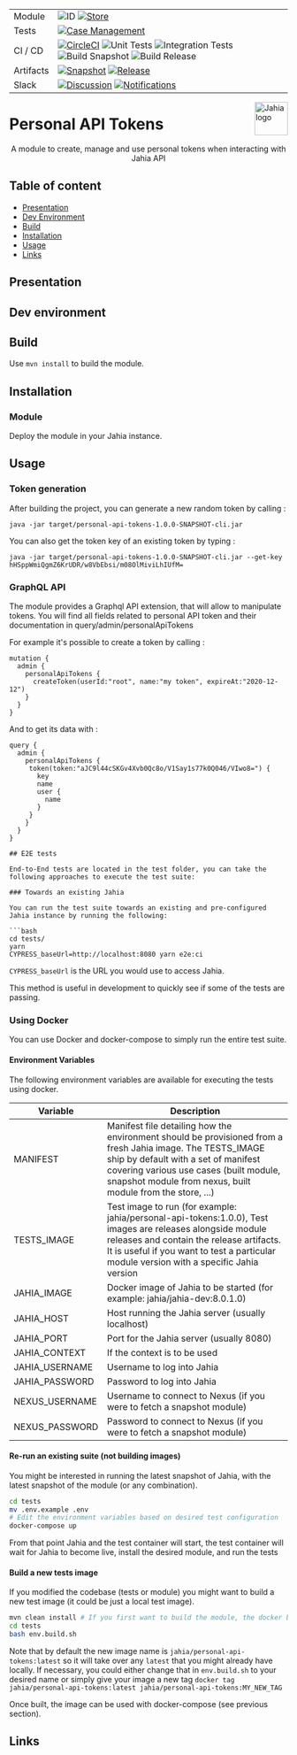 <!--
    Template for Readmes, see alternatives/examples here: https://github.com/matiassingers/awesome-readme
-->

<!--
    Badges provides a quick glance at the state of the repository and pointers to external resources.
    More can be generated from here: https://shields.io/
-->

|  |  | 
| --- | --- |
| Module | ![ID](https://img.shields.io/badge/ID--personal--api--tokens-blue) [![Store](https://img.shields.io/badge/Jahia%20Store-Yes-brightgreen)](https://store.jahia.com/contents/modules-repository/org/jahia/modules/augmented-search-ui.html) |
| Tests | [![Case Management](https://img.shields.io/badge/Case%20Management-Testrail-blue)](https://jahia.testrail.net/index.php?/projects/overview/20) |
| CI / CD | [![CircleCI](https://circleci.com/gh/Jahia/augmented-search-ui/tree/master.svg?style=shield)](https://app.circleci.com/pipelines/github/Jahia/augmented-search) ![Unit Tests](https://img.shields.io/badge/Unit%20Tests-No-red) ![Integration Tests](https://img.shields.io/badge/Integration%20Tests-No-red) ![Build Snapshot](https://img.shields.io/badge/Build%20Snapshot-Yes-brightgreen) ![Build Release](https://img.shields.io/badge/Build%20Release-No-red) |
| Artifacts | [![Snapshot](https://img.shields.io/badge/Snapshot-Nexus-blue)](https://devtools.jahia.com/nexus/content/repositories/jahia-enterprise-snapshots/org/jahia/modules/augmented-search-ui/) [![Release](https://img.shields.io/badge/Release-Nexus-blue)](https://devtools.jahia.com/nexus/content/repositories/jahia-enterprise-releases/org/jahia/modules/augmented-search-ui/) |
| Slack | [![Discussion](https://img.shields.io/badge/Discussion-%23module--augmented--search-blue)](https://jahia.slack.com/archives/C013904SBRA) [![Notifications](https://img.shields.io/badge/Notifications-%23ci--augmented--search-blue)](https://jahia.slack.com/archives/CSMQ0DRHA)|

<a href="https://www.jahia.com/">
    <img src="https://www.jahia.com/modules/jahiacom-templates/images/jahia-3x.png" alt="Jahia logo" title="Jahia" align="right" height="60" />
</a>

<!--
    Project name can either be the full length project name (if there is one) or just the repo name. For example: Digital Experience Manager.
-->

Personal API Tokens
======================

<!--
    A one-liner about the project, like a subtitle. For example: Jahia Digital Experience Manager Core
-->
<p align="center">A module to create, manage and use personal tokens when interacting with Jahia API</p>


<!--
    Open Source badges, see https://shields.io/
-->

## Table of content

- [Presentation](#presentation)
- [Dev Environment](#dev-environment)
- [Build](#build)
- [Installation](#installation)
- [Usage](#usage)
- [Links](#links)

<!--
    Not all sections are relevant for all projects. It's up to the team to decide what sections makes most sense. Objective of the readme is to serve as a technical introduction to facilitate onboarding for technical ppl (developers).
    License and contributions are detailed in their own files, no need to add too many details in the Readme.
    If the project has technical documentation stored in another location (such as a website), effort should be made not to duplicate content (since it will become outdated at some point). In that case, keep the readme instructions very brief (such as a set of CLI commands).
-->

## Presentation
<!-- 
    (Optional) Technical presentation of the project
-->

## Dev environment

<!-- 
    Instructions to help a new developer get its environment setup and understands contraints and dependencies and run tests
-->

## Build
<!-- 
    Instructions to build
-->
Use `mvn install` to build the module.

## Installation

### Module

Deploy the module in your Jahia instance.

## Usage

### Token generation

After building the project, you can generate a new random token by calling : 

```
java -jar target/personal-api-tokens-1.0.0-SNAPSHOT-cli.jar
```

You can also get the token key of an existing token by typing : 

```
java -jar target/personal-api-tokens-1.0.0-SNAPSHOT-cli.jar --get-key hHSppWmiQgmZ6KrUDR/w8VbEbsi/m08OlMiviLhIUfM=
```

### GraphQL API

The module provides a Graphql API extension, that will allow to manipulate tokens. You will find all fields
related to personal API token and their documentation in query/admin/personalApiTokens

For example it's possible to create a token by calling :
```
mutation {
  admin {
    personalApiTokens {
      createToken(userId:"root", name:"my token", expireAt:"2020-12-12")
    }
  }
}
```

And to get its data with :
```
query {
  admin {
    personalApiTokens {
     token(token:"aJC9l44cSKGv4Xvb0Qc8o/V1Say1s77k0Q046/VIwo8=") {
       key
       name
       user {
         name
       }
     }
    }
  }
}

## E2E tests

End-to-End tests are located in the test folder, you can take the following approaches to execute the test suite:

### Towards an existing Jahia

You can run the test suite towards an existing and pre-configured Jahia instance by running the following:

```bash 
cd tests/
yarn
CYPRESS_baseUrl=http://localhost:8080 yarn e2e:ci
```

`CYPRESS_baseUrl` is the URL you would use to access Jahia.

This method is useful in development to quickly see if some of the tests are passing.

### Using Docker

You can use Docker and docker-compose to simply run the entire test suite.

#### Environment Variables

The following environment variables are available for executing the tests using docker.

| Variable | Description |
| --- | --- |
| MANIFEST | Manifest file detailing how the environment should be provisioned from a fresh Jahia image. The TESTS_IMAGE ship by default with a set of manifest covering various use cases (built module, snapshot module from nexus, built module from the store, ...) |
| TESTS_IMAGE | Test image to run (for example: jahia/personal-api-tokens:1.0.0), Test images are releases alongside module releases and contain the release artifacts. It is useful if you want to test a particular module version with a specific Jahia version|
| JAHIA_IMAGE | Docker image of Jahia to be started (for example: jahia/jahia-dev:8.0.1.0)|
| JAHIA_HOST | Host running the Jahia server (usually localhost)|
| JAHIA_PORT | Port for the Jahia server (usually 8080)|
| JAHIA_CONTEXT | If the context is to be used|
| JAHIA_USERNAME | Username to log into Jahia|
| JAHIA_PASSWORD | Password to log into Jahia|
| NEXUS_USERNAME | Username to connect to Nexus (if you were to fetch a snapshot module)|
| NEXUS_PASSWORD | Password to connect to Nexus (if you were to fetch a snapshot module)|

#### Re-run an existing suite (not building images)

You might be interested in running the latest snapshot of Jahia, with the latest snapshot of the module (or any combination).

```bash
cd tests
mv .env.example .env
# Edit the environment variables based on desired test configuration
docker-compose up
```

From that point Jahia and the test container will start, the test container will wait for Jahia to become live, install the desired module, and run the tests

#### Build a new tests image 

If you modified the codebase (tests or module) you might want to build a new test image (it could be just a local test image).

```bash
mvn clean install # If you first want to build the module, the docker build step will add the corresponding artifacts to the docker image
cd tests
bash env.build.sh
```

Note that by default the new image name is `jahia/personal-api-tokens:latest` so it will take over any `latest` that you might already have locally.
If necessary, you could either change that in `env.build.sh` to your desired name or simply give your image a new tag `docker tag jahia/personal-api-tokens:latest jahia/personal-api-tokens:MY_NEW_TAG`

Once built, the image can be used with docker-compose (see previous section).

## Links
<!-- 
    Relevant links
-->
 
